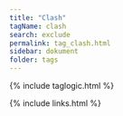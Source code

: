 ```yaml
---
title: "Clash"
tagName: clash
search: exclude
permalink: tag_clash.html
sidebar: dokument
folder: tags
---
```

{% include taglogic.html %}

{% include links.html %}

